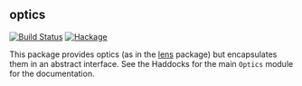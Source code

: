 optics
------

[![Build Status](https://travis-ci.org/well-typed/optics.svg?branch=master)](https://travis-ci.org/well-typed/optics)
[![Hackage](https://img.shields.io/hackage/v/optics.svg)](https://hackage.haskell.org/package/optics)

This package provides optics (as in the
[lens](http://hackage.haskell.org/package/lens) package) but encapsulates them
in an abstract interface. See the Haddocks for the main `Optics` module for the
documentation.
